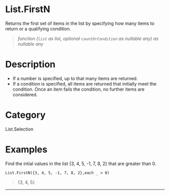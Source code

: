 ﻿# List.FirstN
Returns the first set of items in the list by specifying how many items to return or a qualifying condition.
> _function (<code>list</code> as list, optional <code>countOrCondition</code> as nullable any) as nullable any_
# Description 
<ul>
  <li>If a number is specified, up to that many items are returned. </li>
  <li>If a condition is specified, all items are returned that initially meet the condition. Once an item fails the condition, no further items are considered. </li>
 </ul>

# Category 
List.Selection
# Examples 
Find the intial values in the list {3, 4, 5, -1, 7, 8, 2} that are greater than 0.
```
List.FirstN({3, 4, 5, -1, 7, 8, 2},each _ > 0)
```
> {3, 4, 5}
***
